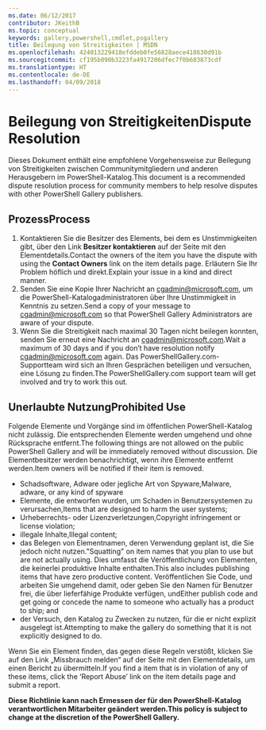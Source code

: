 ```yaml
---
ms.date: 06/12/2017
contributor: JKeithB
ms.topic: conceptual
keywords: gallery,powershell,cmdlet,psgallery
title: Beilegung von Streitigkeiten | MSDN
ms.openlocfilehash: 424013229418efddeb0fe56828aece418630d91b
ms.sourcegitcommit: cf195b090b3223fa4917206dfec7f0b603873cdf
ms.translationtype: HT
ms.contentlocale: de-DE
ms.lasthandoff: 04/09/2018
---
```

# <a name="dispute-resolution"></a><span data-ttu-id="488e1-103">Beilegung von Streitigkeiten</span><span class="sxs-lookup"><span data-stu-id="488e1-103">Dispute Resolution</span></span>

<span data-ttu-id="488e1-104">Dieses Dokument enthält eine empfohlene Vorgehensweise zur Beilegung von Streitigkeiten zwischen Communitymitgliedern und anderen Herausgebern im PowerShell-Katalog.</span><span class="sxs-lookup"><span data-stu-id="488e1-104">This document is a recommended dispute resolution process for community members to help resolve disputes with other PowerShell Gallery publishers.</span></span>

## <a name="process"></a><span data-ttu-id="488e1-105">Prozess</span><span class="sxs-lookup"><span data-stu-id="488e1-105">Process</span></span>

1. <span data-ttu-id="488e1-106">Kontaktieren Sie die Besitzer des Elements, bei dem es Unstimmigkeiten gibt, über den Link **Besitzer kontaktieren** auf der Seite mit den Elementdetails.</span><span class="sxs-lookup"><span data-stu-id="488e1-106">Contact the owners of the item you have the dispute with using the **Contact Owners** link on the item details page.</span></span>
<span data-ttu-id="488e1-107">Erläutern Sie Ihr Problem höflich und direkt.</span><span class="sxs-lookup"><span data-stu-id="488e1-107">Explain your issue in a kind and direct manner.</span></span>
2. <span data-ttu-id="488e1-108">Senden Sie eine Kopie Ihrer Nachricht an [cgadmin@microsoft.com](mailto:cgadmin@microsoft.com), um die PowerShell-Katalogadministratoren über Ihre Unstimmigkeit in Kenntnis zu setzen.</span><span class="sxs-lookup"><span data-stu-id="488e1-108">Send a copy of your message to [cgadmin@microsoft.com](mailto:cgadmin@microsoft.com) so that PowerShell Gallery Administrators are aware of your dispute.</span></span>
3. <span data-ttu-id="488e1-109">Wenn Sie die Streitigkeit nach maximal 30 Tagen nicht beilegen konnten, senden Sie erneut eine Nachricht an [cgadmin@microsoft.com](mailto:cgadmin@microsoft.com).</span><span class="sxs-lookup"><span data-stu-id="488e1-109">Wait a maximum of 30 days and if you don’t have resolution notify [cgadmin@microsoft.com](mailto:cgadmin@microsoft.com) again.</span></span>
<span data-ttu-id="488e1-110">Das PowerShellGallery.com-Supportteam wird sich an Ihren Gesprächen beteiligen und versuchen, eine Lösung zu finden.</span><span class="sxs-lookup"><span data-stu-id="488e1-110">The PowerShellGallery.com support team will get involved and try to work this out.</span></span>


## <a name="prohibited-use"></a><span data-ttu-id="488e1-111">Unerlaubte Nutzung</span><span class="sxs-lookup"><span data-stu-id="488e1-111">Prohibited Use</span></span>

<span data-ttu-id="488e1-112">Folgende Elemente und Vorgänge sind im öffentlichen PowerShell-Katalog nicht zulässig. Die entsprechenden Elemente werden umgehend und ohne Rücksprache entfernt.</span><span class="sxs-lookup"><span data-stu-id="488e1-112">The following things are not allowed on the public PowerShell Gallery and will be immediately removed without discussion.</span></span>  <span data-ttu-id="488e1-113">Die Elementbesitzer werden benachrichtigt, wenn ihre Elemente entfernt werden.</span><span class="sxs-lookup"><span data-stu-id="488e1-113">Item owners will be notified if their item is removed.</span></span>

- <span data-ttu-id="488e1-114">Schadsoftware, Adware oder jegliche Art von Spyware,</span><span class="sxs-lookup"><span data-stu-id="488e1-114">Malware, adware, or any kind of spyware</span></span>
- <span data-ttu-id="488e1-115">Elemente, die entworfen wurden, um Schaden in Benutzersystemen zu verursachen,</span><span class="sxs-lookup"><span data-stu-id="488e1-115">Items that are designed to harm the user systems;</span></span>
- <span data-ttu-id="488e1-116">Urheberrechts- oder Lizenzverletzungen,</span><span class="sxs-lookup"><span data-stu-id="488e1-116">Copyright infringement or license violation;</span></span>
- <span data-ttu-id="488e1-117">illegale Inhalte,</span><span class="sxs-lookup"><span data-stu-id="488e1-117">Illegal content;</span></span>
- <span data-ttu-id="488e1-118">das Belegen von Elementnamen, deren Verwendung geplant ist, die Sie jedoch nicht nutzen.</span><span class="sxs-lookup"><span data-stu-id="488e1-118">"Squatting" on item names that you plan to use but are not actually using.</span></span> <span data-ttu-id="488e1-119">Dies umfasst die Veröffentlichung von Elementen, die keinerlei produktive Inhalte enthalten.</span><span class="sxs-lookup"><span data-stu-id="488e1-119">This also includes publishing items that have zero productive content.</span></span>
<span data-ttu-id="488e1-120">Veröffentlichen Sie Code, und arbeiten Sie umgehend damit, oder geben Sie den Namen für Benutzer frei, die über lieferfähige Produkte verfügen, und</span><span class="sxs-lookup"><span data-stu-id="488e1-120">Either publish code and get going or concede the name to someone who actually has a product to ship; and</span></span>
- <span data-ttu-id="488e1-121">der Versuch, den Katalog zu Zwecken zu nutzen, für die er nicht explizit ausgelegt ist.</span><span class="sxs-lookup"><span data-stu-id="488e1-121">Attempting to make the gallery do something that it is not explicitly designed to do.</span></span>


<span data-ttu-id="488e1-122">Wenn Sie ein Element finden, das gegen diese Regeln verstößt, klicken Sie auf den Link „Missbrauch melden“ auf der Seite mit den Elementdetails, um einen Bericht zu übermitteln.</span><span class="sxs-lookup"><span data-stu-id="488e1-122">If you find a item that is in violation of any of these items, click the ‘Report Abuse’ link on the item details page and submit a report.</span></span>

<span data-ttu-id="488e1-123">**Diese Richtlinie kann nach Ermessen der für den PowerShell-Katalog verantwortlichen Mitarbeiter geändert werden.**</span><span class="sxs-lookup"><span data-stu-id="488e1-123">**This policy is subject to change at the discretion of the PowerShell Gallery.**</span></span>